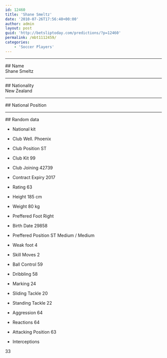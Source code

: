 ```yaml
---
id: 12460
title: 'Shane Smeltz'
date: '2010-07-26T17:56:40+00:00'
author: admin
layout: post
guid: 'http://betsliptoday.com/predictions/?p=12460'
permalink: /mbt1112459/
categories:
    - 'Soccer Players'
---
```


- - - - - -

\## Name  
 Shane Smeltz

- - - - - -

\## Nationality  
 New Zealand

- - - - - -

\## National Position

- - - - - -

\## Random data

- National kit
- Club
 Well. Phoenix

- Club Position
 ST

- Club Kit
 99

- Club Joining
 42739

- Contract Expiry
 2017

- Rating
 63

- Height
 185 cm

- Weight
 80 kg

- Preffered Foot
 Right

- Birth Date
 29858

- Preffered Position
 ST Medium / Medium

- Weak foot
 4

- Skill Moves
 2

- Ball Control
 59

- Dribbling
 58

- Marking
 24

- Sliding Tackle
 20

- Standing Tackle
 22

- Aggression
 64

- Reactions
 64

- Attacking Position
 63

- Interceptions

 33
